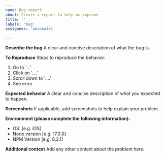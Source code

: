 ```yaml
---
name: Bug report
about: Create a report to help us improve
title: ''
labels: 'bug'
assignees: 'aminnairi'

---
```


**Describe the bug**
A clear and concise description of what the bug is.

**To Reproduce**
Steps to reproduce the behavior:
1. Go to '...'
2. Click on '....'
3. Scroll down to '....'
4. See error

**Expected behavior**
A clear and concise description of what you expected to happen.

**Screenshots**
If applicable, add screenshots to help explain your problem.

**Environment (please complete the following information):**
 - OS: [e.g. iOS]
 - Node version [e.g. 17.0.0]
 - NPM Version [e.g. 8.2.1]

**Additional context**
Add any other context about the problem here.

